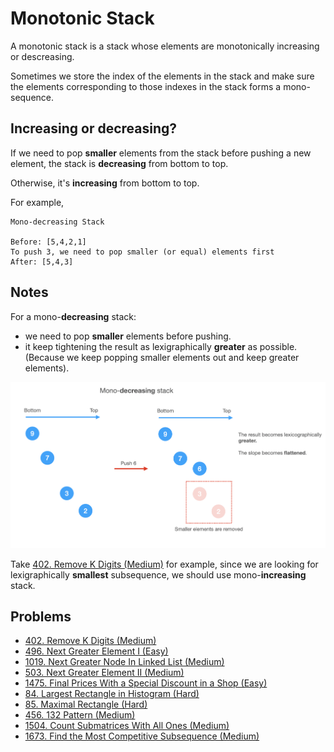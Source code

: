 # Monotonic Stack

A monotonic stack is a stack whose elements are monotonically increasing or descreasing.

Sometimes we store the index of the elements in the stack and make sure the elements corresponding to those indexes in the stack forms a mono-sequence.

## Increasing or decreasing?

If we need to pop **smaller** elements from the stack before pushing a new element, the stack is **decreasing** from bottom to top.

Otherwise, it's **increasing** from bottom to top.

For example,

```
Mono-decreasing Stack

Before: [5,4,2,1]
To push 3, we need to pop smaller (or equal) elements first
After: [5,4,3]
```

## Notes

For a mono-**decreasing** stack:
* we need to pop **smaller** elements before pushing.
* it keep tightening the result as lexigraphically **greater** as possible. (Because we keep popping smaller elements out and keep greater elements).

![](.gitbook/assets/monostack.png)

Take [402. Remove K Digits (Medium)](https://leetcode.com/problems/remove-k-digits/) for example, since we are looking for lexigraphically **smallest** subsequence, we should use mono-**increasing** stack.

## Problems

* [402. Remove K Digits (Medium)](https://leetcode.com/problems/remove-k-digits/)
* [496. Next Greater Element I \(Easy\)](https://leetcode.com/problems/next-greater-element-i/)
* [1019. Next Greater Node In Linked List \(Medium\)](https://leetcode.com/problems/next-greater-node-in-linked-list/)
* [503. Next Greater Element II \(Medium\)](https://leetcode.com/problems/next-greater-element-ii/)
* [1475. Final Prices With a Special Discount in a Shop \(Easy\)](https://leetcode.com/problems/final-prices-with-a-special-discount-in-a-shop/)
* [84. Largest Rectangle in Histogram \(Hard\)](https://leetcode.com/problems/largest-rectangle-in-histogram/)
* [85. Maximal Rectangle \(Hard\)](https://leetcode.com/problems/maximal-rectangle/)
* [456. 132 Pattern \(Medium\)](https://leetcode.com/problems/132-pattern/)
* [1504. Count Submatrices With All Ones \(Medium\)](https://leetcode.com/problems/count-submatrices-with-all-ones/)
* [1673. Find the Most Competitive Subsequence (Medium)](https://leetcode.com/problems/find-the-most-competitive-subsequence/)

